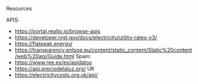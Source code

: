 Resources

APIS:
- https://portal.realto.io/browse-apis
- https://developer.nrel.gov/docs/electricity/utility-rates-v3/
- https://flatpeak.energy/
- https://transparency.entsoe.eu/content/static_content/Static%20content/web%20api/Guide.html
Spain:
- https://www.ree.es/es/apidatos
- https://api.preciodelaluz.org/
UK
- https://electricitycosts.org.uk/api/